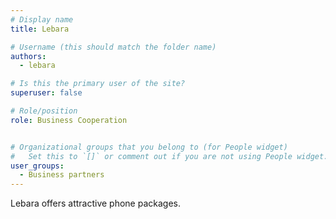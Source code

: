 ```yaml
---
# Display name
title: Lebara

# Username (this should match the folder name)
authors:
  - lebara

# Is this the primary user of the site?
superuser: false

# Role/position
role: Business Cooperation


# Organizational groups that you belong to (for People widget)
#   Set this to `[]` or comment out if you are not using People widget.
user_groups:
  - Business partners
---
```


Lebara offers attractive phone packages.
